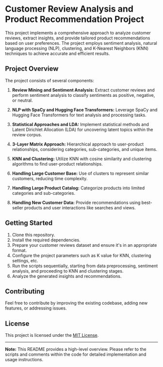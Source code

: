# Customer Review Analysis and Product Recommendation Project

This project implements a comprehensive approach to analyze customer reviews, extract insights, and provide tailored product recommendations based on user preferences. The project employs sentiment analysis, natural language processing (NLP), clustering, and K-Nearest Neighbors (KNN) techniques to achieve accurate and efficient results.

## Project Overview

The project consists of several components:

1. **Review Mining and Sentiment Analysis:** Extract customer reviews and perform sentiment analysis to classify sentiments as positive, negative, or neutral.

2. **NLP with SpaCy and Hugging Face Transformers:** Leverage SpaCy and Hugging Face Transformers for text analysis and processing tasks.

3. **Statistical Approaches and LDA:** Implement statistical methods and Latent Dirichlet Allocation (LDA) for uncovering latent topics within the review corpus.

4. **3-Layer Matrix Approach:** Hierarchical approach to user-product relationships, considering categories, sub-categories, and unique items.

5. **KNN and Clustering:** Utilize KNN with cosine similarity and clustering algorithms to find user-product relationships.

6. **Handling Large Customer Base:** Use of clusters to represent similar customers, reducing time complexity.

7. **Handling Large Product Catalog:** Categorize products into limited categories and sub-categories.

8. **Handling New Customer Data:** Provide recommendations using best-seller products and user interactions like searches and views.

## Getting Started

1. Clone this repository.
2. Install the required dependencies.
3. Prepare your customer reviews dataset and ensure it's in an appropriate format.
4. Configure the project parameters such as K value for KNN, clustering settings, etc.
5. Run the scripts sequentially, starting from data preprocessing, sentiment analysis, and proceeding to KNN and clustering stages.
6. Analyze the generated insights and recommendations.


## Contributing

Feel free to contribute by improving the existing codebase, adding new features, or addressing issues.

## License

This project is licensed under the [MIT License](LICENSE).

---

**Note:** This README provides a high-level overview. Please refer to the scripts and comments within the code for detailed implementation and usage instructions.
